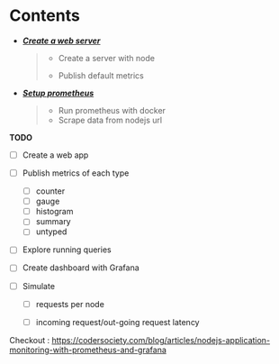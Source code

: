 

# Contents



- ***[Create a web server](./01-setup-webservice)***

  > - Create a server with node
  >
  > - Publish default metrics

- ***[Setup prometheus](./02-setup-prometheus)***

  > - Run prometheus with docker
  > - Scrape data from nodejs url



**TODO** 

- [ ] Create a web app

- [ ] Publish metrics of each type 
  - [ ] counter
  - [ ] gauge
  - [ ] histogram
  - [ ] summary 
  - [ ] untyped
  
- [ ] Explore running queries

- [ ] Create dashboard with Grafana

- [ ] Simulate

  - [ ] requests per node

  - [ ] incoming request/out-going request latency

    







Checkout : https://codersociety.com/blog/articles/nodejs-application-monitoring-with-prometheus-and-grafana